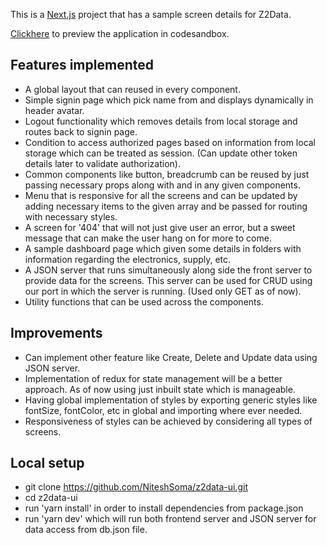 This is a [Next.js](https://nextjs.org) project that has a sample screen details for Z2Data.

[Clickhere](https://codesandbox.io/p/github/NiteshSoma/z2data-ui/draft/jolly-panka) to preview the application in codesandbox.

## Features implemented
- A global layout that can reused in every component.
- Simple signin page which pick name from and displays dynamically in header avatar.
- Logout functionality which removes details from local storage and routes back to signin page.
- Condition to access authorized pages based on information from local storage which can be treated as session. (Can update other token details later to validate authorization).
- Common components like button, breadcrumb can be reused by just passing necessary props along with and in any given components.
- Menu that is responsive for all the screens and can be updated by adding necessary items to the given array and be passed for routing with necessary styles.
- A screen for '404' that will not just give user an error, but a sweet message that can make the user hang on for more to come.
- A sample dashboard page which given some details in folders with information regarding the electronics, supply, etc.
- A JSON server that runs simultaneously along side the front server to provide data for the screens. This server can be used for CRUD using our port in which the server is running. (Used only GET as of now).
- Utility functions that can be used across the components.

## Improvements
  - Can implement other feature like Create, Delete and Update data using JSON server.
  - Implementation of redux for state management will be a better approach. As of now using just inbuilt state which is manageable.
  - Having global implementation of styles by exporting generic styles like fontSize, fontColor, etc in global and importing where ever needed.
  - Responsiveness of styles can be achieved by considering all types of screens.

## Local setup
  - git clone https://github.com/NiteshSoma/z2data-ui.git
  - cd z2data-ui
  - run 'yarn install' in order to install dependencies from package.json
  - run 'yarn dev' which will run both frontend server and JSON server for data access from db.json file.
